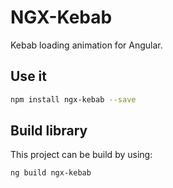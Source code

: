 # NGX-Kebab

Kebab loading animation for Angular.

## Use it

```bash
npm install ngx-kebab --save 
```

## Build library

This project can be build by using: 

```bash
ng build ngx-kebab
```
